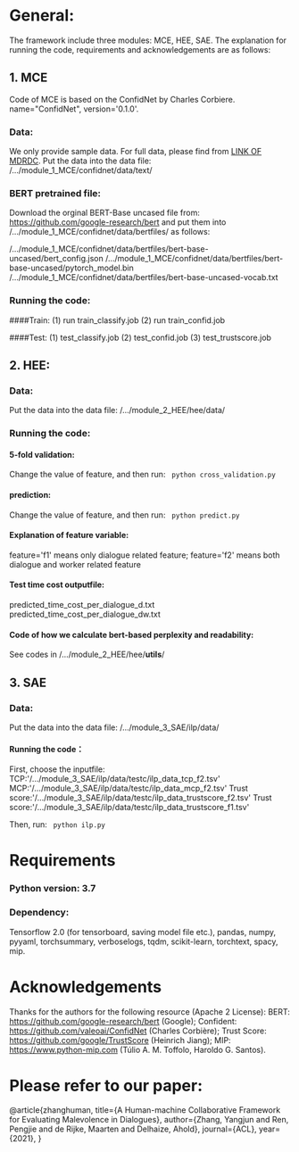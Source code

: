 # General:
The framework include three modules: MCE, HEE, SAE.
The explanation for running the code, requirements and acknowledgements are as follows:

## 1. MCE
Code of MCE is based on the ConfidNet by Charles Corbiere.
name="ConfidNet", version='0.1.0'.

### Data:
We only provide sample data.
For full data, please find from [LINK OF MDRDC](https://github.com/repozhang/malevolent_dialogue).
Put the data into the data file: /.../module_1_MCE/confidnet/data/text/

### BERT pretrained file:
Download the orginal BERT-Base uncased file from: https://github.com/google-research/bert
and put them into /.../module_1_MCE/confidnet/data/bertfiles/ as follows:

/.../module_1_MCE/confidnet/data/bertfiles/bert-base-uncased/bert_config.json
/.../module_1_MCE/confidnet/data/bertfiles/bert-base-uncased/pytorch_model.bin
/.../module_1_MCE/confidnet/data/bertfiles/bert-base-uncased-vocab.txt

### Running the code:
####Train:
(1) run train_classify.job
(2) run train_confid.job

####Test:
(1) test_classify.job
(2) test_confid.job
(3) test_trustscore.job



## 2. HEE:
### Data:
Put the data into the data file: /.../module_2_HEE/hee/data/

### Running the code:
#### 5-fold validation: 
Change the value of feature, and then run: ` python cross_validation.py` 

#### prediction:
Change the value of feature, and then run: ` python predict.py` 

#### Explanation of feature variable:
feature='f1' means only dialogue related feature;
feature='f2' means both dialogue and worker related feature

#### Test time cost outputfile:
predicted_time_cost_per_dialogue_d.txt
predicted_time_cost_per_dialogue_dw.txt

#### Code of how we calculate bert-based perplexity and readability:
See codes in /.../module_2_HEE/hee/__utils__/


## 3. SAE
### Data:
Put the data into the data file: /.../module_3_SAE/ilp/data/

#### Running the code：
First, choose the inputfile:
    TCP:'/.../module_3_SAE/ilp/data/testc/ilp_data_tcp_f2.tsv'
    MCP:'/.../module_3_SAE/ilp/data/testc/ilp_data_mcp_f2.tsv'
    Trust score:'/.../module_3_SAE/ilp/data/testc/ilp_data_trustscore_f2.tsv'
    Trust score:'/.../module_3_SAE/ilp/data/testc/ilp_data_trustscore_f1.tsv'

Then, run: 
    ` python ilp.py` 

# Requirements
### Python version: 3.7
### Dependency:
Tensorflow 2.0 (for tensorboard, saving model file etc.),
pandas,
numpy,
pyyaml,
torchsummary,
verboselogs,
tqdm,
scikit-learn,
torchtext,
spacy,
mip.

# Acknowledgements
Thanks for the authors for the following resource (Apache 2 License):
BERT: https://github.com/google-research/bert (Google);
Confident: https://github.com/valeoai/ConfidNet (Charles Corbière);
Trust Score: https://github.com/google/TrustScore (Heinrich Jiang);
MIP: https://www.python-mip.com (Túlio A. M. Toffolo, Haroldo G. Santos).

# Please refer to our paper:
@article{zhanghuman,
  title={A Human-machine Collaborative Framework for Evaluating Malevolence in Dialogues},
  author={Zhang, Yangjun and Ren, Pengjie and de Rijke, Maarten and Delhaize, Ahold},
  journal={ACL},
  year={2021},
}



